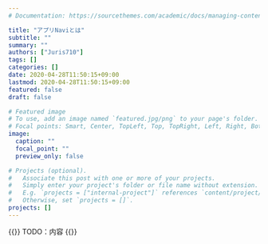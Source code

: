 ```yaml
---
# Documentation: https://sourcethemes.com/academic/docs/managing-content/

title: "アプリNaviとは"
subtitle: ""
summary: ""
authors: ["Juris710"]
tags: []
categories: []
date: 2020-04-28T11:50:15+09:00
lastmod: 2020-04-28T11:50:15+09:00
featured: false
draft: false

# Featured image
# To use, add an image named `featured.jpg/png` to your page's folder.
# Focal points: Smart, Center, TopLeft, Top, TopRight, Left, Right, BottomLeft, Bottom, BottomRight.
image:
  caption: ""
  focal_point: ""
  preview_only: false

# Projects (optional).
#   Associate this post with one or more of your projects.
#   Simply enter your project's folder or file name without extension.
#   E.g. `projects = ["internal-project"]` references `content/project/deep-learning/index.md`.
#   Otherwise, set `projects = []`.
projects: []
---
```

{{<alert warning>}}
TODO：内容
{{</alert>}}